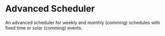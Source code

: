 # Advanced Scheduler

An advanced scheduler for weekly and monthly (comming) schedules with fixed time or solar (comming) events. 